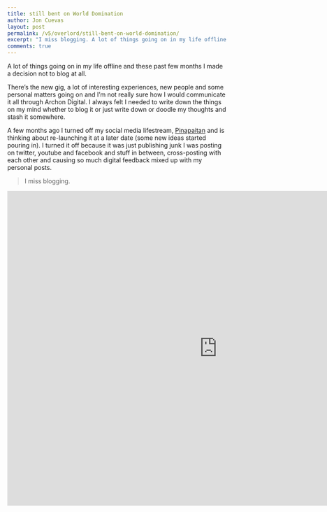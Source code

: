 ```yaml
---
title: still bent on World Domination
author: Jon Cuevas
layout: post
permalink: /v5/overlord/still-bent-on-world-domination/
excerpt: "I miss blogging. A lot of things going on in my life offline and these past few months I made a decision not to blog at all."
comments: true
---
```

<p class="lead">A lot of things going on in my life offline and these past few months I made a decision not to blog at all.</p>

There’s the new gig, a lot of interesting experiences, new people and some personal matters going on and I’m not really sure how I would communicate it all through Archon Digital. I always felt I needed to write down the things on my mind whether to blog it or just write down or doodle my thoughts and stash it somewhere.

A few months ago I turned off my social media lifestream, [Pinapaitan](http://pinapaitan.com) and is thinking about re-launching it at a later date (some new ideas started pouring in). I turned it off because it was just publishing junk I was posting on twitter, youtube and facebook and stuff in between, cross-posting with each other and causing so much digital feedback mixed up with my personal posts.

> I miss blogging.

<div class="flex-video">
  <iframe width="960" height="720" src="http://www.youtube.com/embed/jx3cRU9l3IY?wmode=transparent&amp;autohide=1&amp;egm=0&amp;hd=1&amp;iv_load_policy=3&amp;modestbranding=1&amp;rel=0&amp;showinfo=0&amp;showsearch=0&amp;theme=light" frameborder="0" allowfullscreen></iframe>
</div>		




